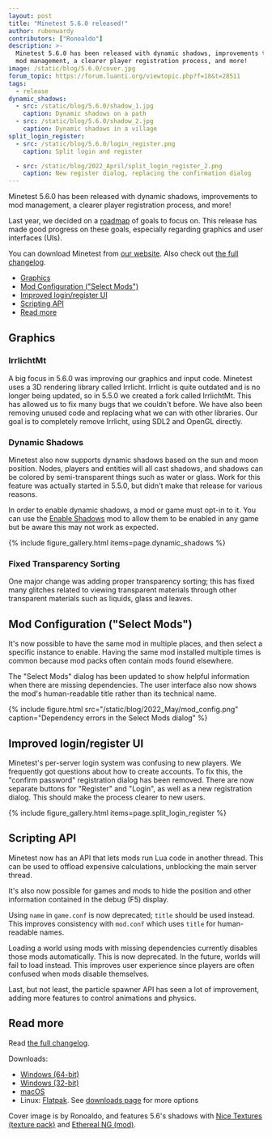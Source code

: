 ```yaml
---
layout: post
title: "Minetest 5.6.0 released!"
author: rubenwardy
contributors: ["Ronoaldo"]
description: >-
  Minetest 5.6.0 has been released with dynamic shadows, improvements to
  mod management, a clearer player registration process, and more!
image: /static/blog/5.6.0/cover.jpg
forum_topic: https://forum.luanti.org/viewtopic.php?f=18&t=28511
tags:
  - release
dynamic_shadows:
  - src: /static/blog/5.6.0/shadow_1.jpg
    caption: Dynamic shadows on a path
  - src: /static/blog/5.6.0/shadow_2.jpg
    caption: Dynamic shadows in a village
split_login_register:
  - src: /static/blog/5.6.0/login_register.png
    caption: Split login and register

  - src: /static/blog/2022_April/split_login_register_2.png
    caption: New register dialog, replacing the confirmation dialog
---
```


Minetest 5.6.0 has been released with dynamic shadows, improvements to
mod management, a clearer player registration process, and more!

Last year, we decided on a
[roadmap](https://github.com/minetest/minetest/blob/master/doc/direction.md) of
goals to focus on. This release has made good progress on these goals,
especially regarding graphics and user interfaces (UIs).

You can download Minetest from
[our website](https://www.minetest.net/downloads/).
Also check out
[the full changelog](https://dev.minetest.net/Changelog#5.5.0_.E2.86.92_5.6.0).

<!-- more -->

- [Graphics](#graphics)
- [Mod Configuration ("Select Mods")](#mod-configuration-select-mods)
- [Improved login/register UI](#improved-loginregister-ui)
- [Scripting API](#scripting-api)
- [Read more](#read-more)


## Graphics

### IrrlichtMt

A big focus in 5.6.0 was improving our graphics and input code. Minetest
uses a 3D rendering library called Irrlicht. Irrlicht is quite outdated and is
no longer being updated, so in 5.5.0 we created a fork called IrrlichtMt. This
has allowed us to fix many bugs that we couldn't before. We have also been
removing unused code and replacing what we can with other libraries. Our goal
is to completely remove Irrlicht, using SDL2 and OpenGL directly.

### Dynamic Shadows

Minetest also now supports dynamic shadows based on the sun and moon position.
Nodes, players and entities will all cast shadows, and shadows can be colored
by semi-transparent things such as water or glass. Work for this feature was
actually started in 5.5.0, but didn't make that release for various reasons.

In order to enable dynamic shadows, a mod or game must opt-in to it. You can use
the [Enable Shadows](https://content.luanti.org/packages/ROllerozxa/enable_shadows/)
mod to allow them to be enabled in any game but be aware this may not work as expected.

{% include figure_gallery.html items=page.dynamic_shadows %}

### Fixed Transparency Sorting

One major change was adding proper transparency sorting; this has fixed many
glitches related to viewing transparent materials through other transparent
materials such as liquids, glass and leaves.


## Mod Configuration ("Select Mods")

It's now possible to have the same mod in multiple places, and then select
a specific instance to enable. Having the same mod installed multiple
times is common because mod packs often contain mods found elsewhere.

The "Select Mods" dialog has been updated to show helpful information when
there are missing dependencies. The user interface also now shows the mod's
human-readable title rather than its technical name.

{% include figure.html src="/static/blog/2022_May/mod_config.png" caption="Dependency errors in the Select Mods dialog" %}


## Improved login/register UI

Minetest's per-server login system was confusing to new
players. We frequently got questions about how to create accounts.
To fix this, the "confirm password" registration dialog has been removed. There are now
separate buttons for "Register" and "Login", as well as a new registration dialog. This
should make the process clearer to new users.


{% include figure_gallery.html items=page.split_login_register %}


## Scripting API

Minetest now has an API that lets mods run Lua code in another thread. This can
be used to offload expensive calculations, unblocking the main server thread.

It's also now possible for games and mods to hide the position and other
information contained in the debug (F5) display.

Using `name` in `game.conf` is now deprecated; `title` should be used instead.
This improves consistency with `mod.conf` which uses `title` for human-readable
names.

Loading a world using mods with missing dependencies currently disables those
mods automatically. This is now deprecated. In the future, worlds will fail to
load instead. This improves user experience since players are often confused
when mods disable themselves.

Last, but not least, the particle spawner API has seen a lot of improvement,
adding more features to control animations and physics.

## Read more

Read [the full changelog](https://dev.minetest.net/Changelog#5.5.0_.E2.86.92_5.6.0).

Downloads:

- [Windows (64-bit)](https://github.com/minetest/minetest/releases/download/5.6.0/minetest-5.6.0-win64.zip)
- [Windows (32-bit)](https://github.com/minetest/minetest/releases/download/5.6.0/minetest-5.6.0-win32.zip)
- [macOS](https://github.com/minetest/minetest/releases/download/5.6.0/minetest-5.6.0-osx.zip)
- Linux: [Flatpak](https://flathub.org/apps/details/net.minetest.Minetest).
  See [downloads page](https://www.minetest.net/downloads/) for more options

Cover image is by Ronoaldo, and features 5.6's shadows with
[Nice Textures (texture pack)](https://content.luanti.org/packages/duckgo/nice_textures/)
and
[Ethereal NG (mod)](https://content.luanti.org/packages/TenPlus1/ethereal/).
